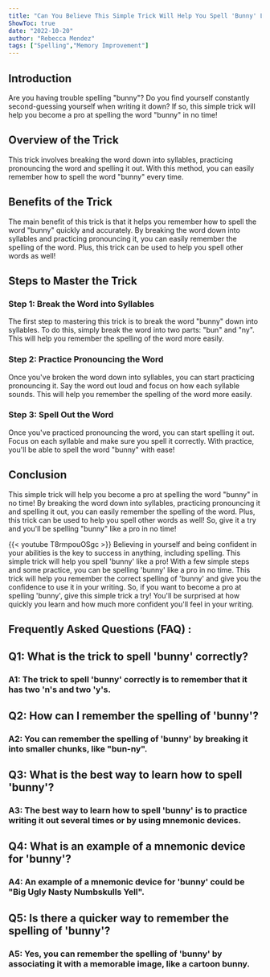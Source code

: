 ```yaml
---
title: "Can You Believe This Simple Trick Will Help You Spell 'Bunny' Like a Pro?!"
ShowToc: true 
date: "2022-10-20"
author: "Rebecca Mendez" 
tags: ["Spelling","Memory Improvement"]
---
```

## Introduction 
Are you having trouble spelling "bunny"? Do you find yourself constantly second-guessing yourself when writing it down? If so, this simple trick will help you become a pro at spelling the word "bunny" in no time! 

## Overview of the Trick
This trick involves breaking the word down into syllables, practicing pronouncing the word and spelling it out. With this method, you can easily remember how to spell the word "bunny" every time. 

## Benefits of the Trick
The main benefit of this trick is that it helps you remember how to spell the word "bunny" quickly and accurately. By breaking the word down into syllables and practicing pronouncing it, you can easily remember the spelling of the word. Plus, this trick can be used to help you spell other words as well! 

## Steps to Master the Trick

### Step 1: Break the Word into Syllables
The first step to mastering this trick is to break the word "bunny" down into syllables. To do this, simply break the word into two parts: "bun" and "ny". This will help you remember the spelling of the word more easily. 

### Step 2: Practice Pronouncing the Word
Once you've broken the word down into syllables, you can start practicing pronouncing it. Say the word out loud and focus on how each syllable sounds. This will help you remember the spelling of the word more easily. 

### Step 3: Spell Out the Word
Once you've practiced pronouncing the word, you can start spelling it out. Focus on each syllable and make sure you spell it correctly. With practice, you'll be able to spell the word "bunny" with ease! 

## Conclusion 
This simple trick will help you become a pro at spelling the word "bunny" in no time! By breaking the word down into syllables, practicing pronouncing it and spelling it out, you can easily remember the spelling of the word. Plus, this trick can be used to help you spell other words as well! So, give it a try and you'll be spelling "bunny" like a pro in no time!

{{< youtube T8rmpouOSgc >}} 
Believing in yourself and being confident in your abilities is the key to success in anything, including spelling. This simple trick will help you spell 'bunny' like a pro! With a few simple steps and some practice, you can be spelling 'bunny' like a pro in no time. This trick will help you remember the correct spelling of 'bunny' and give you the confidence to use it in your writing. So, if you want to become a pro at spelling 'bunny', give this simple trick a try! You'll be surprised at how quickly you learn and how much more confident you'll feel in your writing.

## Frequently Asked Questions (FAQ) :
<h2>Q1: What is the trick to spell 'bunny' correctly?</h2>

<h3>A1: The trick to spell 'bunny' correctly is to remember that it has two 'n's and two 'y's.</h3>

<h2>Q2: How can I remember the spelling of 'bunny'?</h2>

<h3>A2: You can remember the spelling of 'bunny' by breaking it into smaller chunks, like "bun-ny".</h3>

<h2>Q3: What is the best way to learn how to spell 'bunny'?</h2>

<h3>A3: The best way to learn how to spell 'bunny' is to practice writing it out several times or by using mnemonic devices.</h3>

<h2>Q4: What is an example of a mnemonic device for 'bunny'?</h2>

<h3>A4: An example of a mnemonic device for 'bunny' could be "Big Ugly Nasty Numbskulls Yell".</h3>

<h2>Q5: Is there a quicker way to remember the spelling of 'bunny'?</h2>

<h3>A5: Yes, you can remember the spelling of 'bunny' by associating it with a memorable image, like a cartoon bunny.</h3>





